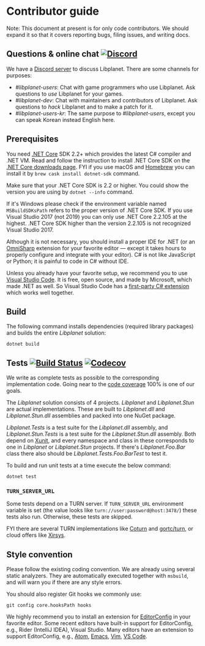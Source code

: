 Contributor guide
=================

Note: This document at present is for only code contributors.
We should expand it so that it covers reporting bugs, filing issues,
and writing docs.


Questions & online chat  [![Discord](https://img.shields.io/discord/539405872346955788.svg?color=7289da&logo=discord&logoColor=white)][Discord server]
-----------------------

We have a [Discord server] to discuss Libplanet.  There are some channels
for purposes:

 -  *#libplanet-users*: Chat with game programmers who use Libplanet.
    Ask questions to *use* Libplanet for your games.
 -  *#libplanet-dev*: Chat with maintainers and contributors of Libplanet.
    Ask questions to *hack* Libplanet and to make a patch for it.
 -  *#libplanet-users-kr*: The same purpose to *#libplanet-users*,
    except you can speak Korean instead English here.

[Discord server]: https://discord.gg/ue9fgc3


Prerequisites
-------------

You need [.NET Core] SDK 2.2+ which provides the latest C# compiler and .NET VM.
Read and follow the instruction to install .NET Core SDK on
the [.NET Core downloads page][1].
FYI if you use macOS and [Homebrew] you can install it by
`brew cask install dotnet-sdk` command.

Make sure that your .NET Core SDK is 2.2 or higher.  You could show
the version you are using by `dotnet --info` command.

If it's Windows please check if the environment variable named
`MSBuildSDKsPath` refers to the proper version of .NET Core SDK.
If you use Visual Studio 2017 (not 2019) you can only use .NET Core 2.2.105
at the highest.  .NET Core SDK higher than the version 2.2.105 is not
recognized Visual Studio 2017.

Although it is not necessary, you should install a proper IDE for .NET
(or an [OmniSharp] extension for your favorite editor — except it takes
hours to properly configure and integrate with your editor).
C# is not like JavaScript or Python; it is painful to code in C# without IDE.

Unless you already have your favorite setup, we recommend you to use
[Visual Studio Code].  It is free, open source, and made by Microsoft, which
made .NET as well.  So Visual Studio Code has a [first-party C# extension][2]
which works well together.

[.NET Core]: https://dot.net/
[Homebrew]: https://brew.sh/
[OmniSharp]: http://www.omnisharp.net/
[Visual Studio Code]: https://code.visualstudio.com/
[1]: https://dotnet.microsoft.com/download
[2]: https://marketplace.visualstudio.com/items?itemName=ms-vscode.csharp


Build
-----

The following command installs dependencies (required library packages) and
builds the entire *Libplanet* solution:

    dotnet build


Tests [![Build Status](https://travis-ci.com/planetarium/libplanet.svg?branch=master)][Travis CI] [![Codecov](https://codecov.io/gh/planetarium/libplanet/branch/master/graph/badge.svg)][2]
-----

We write as complete tests as possible to the corresponding implementation code.
Going near to the [code coverage][2] 100% is one of our goals.

The *Libplanet* solution consists of 4 projects.  *Libplanet* and
*Libplanet.Stun* are actual implementations.  These are built to *Libplanet.dll*
and *Libplanet.Stun.dll* assemblies and packed into one NuGet package.

*Libplanet.Tests* is a test suite for the *Libplanet.dll* assembly, and
*Libplanet.Stun.Tests* is a test suite for the *Libplanet.Stun.dll* assembly.
Both depend on [Xunit], and every namespace and class in these corresponds to
one in *Libplanet* or *Libplanet.Stun* projects.
If there's *Libplanet.Foo.Bar* class there also should be
*Libplanet.Tests.Foo.BarTest* to test it.

To build and run unit tests at a time execute the below command:

    dotnet test

[Travis CI]: https://travis-ci.com/planetarium/libplanet
[2]: https://codecov.io/gh/planetarium/libplanet
[Xunit]: https://xunit.github.io/


### `TURN_SERVER_URL`

Some tests depend on a TURN server.  If `TURN_SERVER_URL` environment variable
is set (the value looks like `turn://user:password@host:3478/`)
these tests also run.  Otherwise, these tests are skipped.

FYI there are several TURN implementations like [Coturn] and [gortc/turn],
or cloud offers like [Xirsys].

[Coturn]: https://github.com/coturn/coturn
[gortc/turn]: https://github.com/gortc/turn
[Xirsys]: https://xirsys.com/


Style convention
----------------

Please follow the existing coding convention.  We are already using several
static analyzers.  They are automatically executed together with `msbuild`,
and will warn you if there are any style errors.

You should also register Git hooks we commonly use:

    git config core.hooksPath hooks

We highly recommend you to install an extension for [EditorConfig] in your
favorite editor.  Some recent editors have built-in support for EditorConfig,
e.g., Rider (IntelliJ IDEA), Visual Studio.  Many editors have an extension to
support EditorConfig, e.g., [Atom], [Emacs], [Vim], [VS Code].

[EditorConfig]: https://editorconfig.org/
[Atom]: https://atom.io/packages/editorconfig
[Emacs]: https://github.com/editorconfig/editorconfig-emacs
[Vim]: https://github.com/editorconfig/editorconfig-vim
[VS Code]: https://marketplace.visualstudio.com/items?itemName=EditorConfig.EditorConfig
